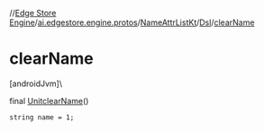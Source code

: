 //[Edge Store Engine](../../../../index.md)/[ai.edgestore.engine.protos](../../index.md)/[NameAttrListKt](../index.md)/[Dsl](index.md)/[clearName](clear-name.md)

# clearName

[androidJvm]\

final [Unit](https://kotlinlang.org/api/latest/jvm/stdlib/kotlin/-unit/index.html)[clearName](clear-name.md)()

<code>string name = 1;</code>
